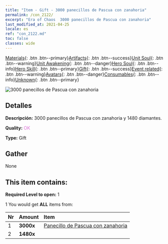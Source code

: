 ```yaml
---
title: "Item - Gift - 3000 panecillos de Pascua con zanahoria"
permalink: /con_2122/
excerpt: "Era of Chaos  3000 panecillos de Pascua con zanahoria"
last_modified_at: 2021-04-25
locale: es
ref: "con_2122.md"
toc: false
classes: wide
---
```

 [Materials](/ItemsES/){: .btn .btn--primary}[Artifacts](/ItemsES/Artifacts/){: .btn .btn--success}[Unit Soul](/ItemsES/UnitSoul/){: .btn .btn--warning}[Unit Awakening](/ItemsES/UnitAwakening/){: .btn .btn--danger}[Hero Soul](/ItemsES/HeroSoul/){: .btn .btn--info}[Hero Skill](/ItemsES/HeroSkill/){: .btn .btn--primary}[Gift](/ItemsES/Gift/){: .btn .btn--success}[Event related](/ItemsES/Events/){: .btn .btn--warning}[Avatars](/ItemsES/Avatars/){: .btn .btn--danger}[Consumables](/ItemsES/Consumables/){: .btn .btn--info}[Unknown](/ItemsES/Unknown/){: .btn .btn--primary}

 ![3000 panecillos de Pascua con zanahoria](/images/t/i_907589.png)

## Detalles
 **Descripción:** 3000 panecillos de Pascua con zanahoria y 1480 diamantes.

 **Quality:** <span style="color: #DA70D6">OK</span>

 **Type:** Gift

## Gather

  None

## This item contains:

 **Required Level to open:** 1

 1 You would get **ALL** items  from:

  | Nr | Amount |     Item    |
  |:---|:-------|:------------|
  | 1 |  **3000x** | [Panecillo de Pascua con zanahoria](/ItemsES/con_2119/) |  | 
  | 2 |  **1480x** | <i class="fas fa-gem"/> |  | 
